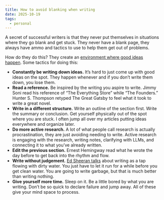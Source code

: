 ```yaml
---
title: How to avoid blanking when writing
date: 2025-10-19
tags:
  - personal
---
```

A secret of successful writers is that they never put themselves in situations where they go blank and get stuck. They never have a blank page, they always have ammo and tactics to use to help them get out of problems.

How do they do this? They create an [environment where good ideas happen](https://www.henrikkarlsson.xyz/p/good-ideas). Some tactics for doing this:

- **Constantly be writing down ideas.** It’s hard to just come up with good ideas on the spot. They happen whenever and if you don’t write them down, you lose them.
- **Read a reference.** Be inspired by the writing you aspire to write. Jimmy Soni read his reference of “The Everything Store” while “The Founders.” Hunter S. Thompson retyped The Great Gatsby to feel what it took to write a great novel.
- **Write in a different structure.** Write an outline of the section first. Write the summary or conclusion. Get yourself physically out of the spot where you are stuck. I often jump all over my articles putting ideas everywhere and organize later.
- **Do more active research.** A lot of what people call research is actually procrastination, they are just avoiding needing to write. Active research is engaging with the research, writing notes, clarifying with LLMs, and connecting it to what you’ve already written.
- **Edit the previous section.** Ernest Hemingway read what he wrote the day before to get back into the rhythm and flow.
- **Write without judgement.** [Ed Sheeran talks](https://www.youtube.com/watch?v=EbU8MSpqTac) about writing as a tap flowing with dirty water. You just have to let it run for a while before you get clean water. You are going to write garbage, but that is much better than writing nothing.
- **Give yourself more time.** Sleep on it. Be a little bored by what you are writing. Don’t be so quick to declare failure and jump away. All of these give your mind space to process.